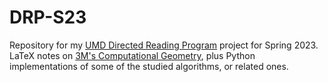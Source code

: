 # DRP-S23

Repository for my [UMD Directed Reading Program](http://drp.math.umd.edu/) project for Spring 2023. LaTeX notes on [3M's Computational Geometry](http://www.cs.uu.nl/geobook/), plus Python implementations of some of the studied algorithms, or related ones.
